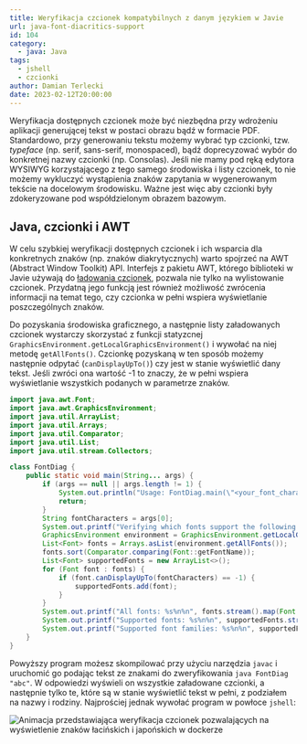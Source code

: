 ```yaml
---
title: Weryfikacja czcionek kompatybilnych z danym językiem w Javie
url: java-font-diacritics-support
id: 104
category:
  - java: Java
tags:
  - jshell
  - czcionki
author: Damian Terlecki
date: 2023-02-12T20:00:00
---
```


Weryfikacja dostępnych czcionek może być niezbędna przy wdrożeniu aplikacji generującej tekst w postaci obrazu bądź w formacie PDF.
Standardowo, przy generowaniu tekstu możemy wybrać typ czcionki, tzw. *typeface* (np. serif, sans-serif, monospaced), bądź doprecyzować wybór
do konkretnej nazwy czcionki (np. Consolas). Jeśli nie mamy pod ręką edytora WYSIWYG korzystającego z tego samego środowiska i listy czcionek, to
nie możemy wykluczyć wystąpienia znaków zapytania w wygenerowanym tekście na docelowym środowisku.
Ważne jest więc aby czcionki były zdokeryzowane pod współdzielonym obrazem bazowym.

## Java, czcionki i AWT

W celu szybkiej weryfikacji dostępnych czcionek i ich wsparcia dla konkretnych znaków (np. znaków diakrytycznych) warto spojrzeć na AWT (Abstract Window Toolkit) API.
Interfejs z pakietu AWT, którego biblioteki w Javie używają do [ładowania czcionek](/pl/posty/ładowanie-czcionek-jre), pozwala nie tylko na wylistowanie czcionek.
Przydatną jego funkcją jest również możliwość zwrócenia informacji na temat tego, czy czcionka w pełni wspiera wyświetlanie poszczególnych znaków.

Do pozyskania środowiska graficznego, a następnie listy załadowanych czcionek wystarczy skorzystać z funkcji statyzcnej `GraphicsEnvironment.getLocalGraphicsEnvironment()`
i wywołać na niej metodę `getAllFonts()`. Czcionkę pozyskaną w ten sposób możemy następnie odpytać (`canDisplayUpTo()`) czy jest w stanie wyświetlić dany tekst.
Jeśli zwróci ona wartość -1 to znaczy, że w pełni wspiera wyświetlanie wszystkich podanych w parametrze znaków.

```java
import java.awt.Font;
import java.awt.GraphicsEnvironment;
import java.util.ArrayList;
import java.util.Arrays;
import java.util.Comparator;
import java.util.List;
import java.util.stream.Collectors;

class FontDiag {
    public static void main(String... args) {
        if (args == null || args.length != 1) {
            System.out.println("Usage: FontDiag.main(\"<your_font_characters>\")");
            return;
        }
        String fontCharacters = args[0];
        System.out.printf("Verifying which fonts support the following characters: %s%n%n", fontCharacters);
        GraphicsEnvironment environment = GraphicsEnvironment.getLocalGraphicsEnvironment();
        List<Font> fonts = Arrays.asList(environment.getAllFonts());
        fonts.sort(Comparator.comparing(Font::getFontName));
        List<Font> supportedFonts = new ArrayList<>();
        for (Font font : fonts) {
            if (font.canDisplayUpTo(fontCharacters) == -1) {
                supportedFonts.add(font);
            }
        }
        System.out.printf("All fonts: %s%n%n", fonts.stream().map(Font::getFontName).toList());
        System.out.printf("Supported fonts: %s%n%n", supportedFonts.stream().map(Font::getFontName).toList());
        System.out.printf("Supported font families: %s%n%n", supportedFonts.stream().map(Font::getFamily).collect(Collectors.toSet()));
    }
}
```

Powyższy program możesz skompilować przy użyciu narzędzia `javac` i uruchomić go podając tekst ze znakami do zweryfikowania `java FontDiag "abc"`.
W odpowiedzi wyświeli on wszystkie załadowane czcionki, a następnie tylko te, które są w stanie wyświetlić tekst w pełni, z podziałem na
nazwy i rodziny. Najprościej jednak wywołać program w powłoce `jshell`:

<img src="/img/hq/java-diacritics-support.svg" alt="Animacja przedstawiająca weryfikacja czcionek pozwalających na wyświetlenie znaków łacińskich i japońskich w dockerze" title="Weryfikacja czcionek pozwalających na wyświetlenie znaków łacińskich i japońskich w dockerze">
